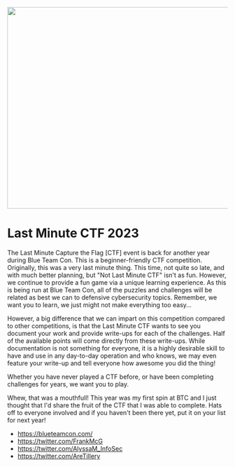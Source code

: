 <p align="center">
  <img width="600" height="460" src="https://github.com/n3tl0kr/Last-Minute-CTF-2023/assets/43141524/d0a35948-ac49-40e1-85c7-253719774b36">
</p>
    
# Last Minute CTF 2023
The Last Minute Capture the Flag [CTF] event is back for another year during Blue Team Con. This is a beginner-friendly CTF competition. Originally, this was a very last minute thing. This time, not quite so late, and with much better planning, but "Not Last Minute CTF" isn't as fun. However, we continue to provide a fun game via a unique learning experience. As this is being run at Blue Team Con, all of the puzzles and challenges will be related as best we can to defensive cybersecurity topics. Remember, we want you to learn, we just might not make everything too easy...

However, a big difference that we can impart on this competition compared to other competitions, is that the Last Minute CTF wants to see you document your work and provide write-ups for each of the challenges. Half of the available points will come directly from these write-ups. While documentation is not something for everyone, it is a highly desirable skill to have and use in any day-to-day operation and who knows, we may even feature your write-up and tell everyone how awesome you did the thing!

Whether you have never played a CTF before, or have been completing challenges for years, we want you to play.

Whew, that was a mouthfull!  This year was my first spin at BTC and I just thought that I'd share the fruit of the CTF that I was able to complete.  Hats off to everyone involved and if you haven't been there yet, put it on your list for next year!

- https://blueteamcon.com/
- https://twitter.com/FrankMcG
- https://twitter.com/AlyssaM_InfoSec
- https://twitter.com/AreTillery
